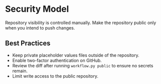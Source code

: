 # Security Model

Repository visibility is controlled manually. Make the repository public only when you intend to push changes.

## Best Practices

- Keep private placeholder values files outside of the repository.
- Enable two-factor authentication on GitHub.
- Review the diff after running `workflow.py public` to ensure no secrets remain.
- Limit write access to the public repository.
